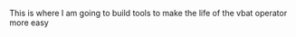 This is  where I am going to build tools to make the life of the vbat operator more easy

<!---
rpullen-muav/rpullen-muav is a ✨ special ✨ repository because its `README.md` (this file) appears on your GitHub profile.
You can click the Preview link to take a look at your changes.
--->
